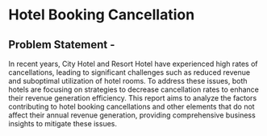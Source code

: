 # Hotel Booking Cancellation

## Problem Statement -

In recent years, City Hotel and Resort Hotel have experienced high rates of cancellations, leading to significant challenges such as reduced revenue and suboptimal utilization of hotel rooms. To address these issues, both hotels are focusing on strategies to decrease cancellation rates to enhance their revenue generation efficiency. This report aims to analyze the factors contributing to hotel booking cancellations and other elements that do not affect their annual revenue generation, providing comprehensive business insights to mitigate these issues.

## 
